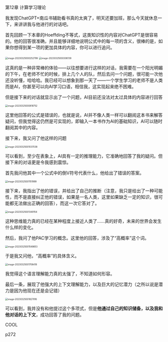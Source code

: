 第12章 计算学习理论

我发现ChatGPT+南瓜书辅助看书真的太爽了，明天还要加班，那么今天就休息一下，来讲讲我与他进行的对话吧。

首先回顾一下本章的Hoeffding不等式，这类知识性的内容对ChatGPT是很容易的。他的回答很准确，并且能够详细地说明公式中的每一项的含义，很棒的是，如果你想得到某一项的更加具体的内容，你可以进行追问。

<img src="C:\Users\wangh\AppData\Roaming\Typora\typora-user-images\image-20230325000252799.png" alt="image-20230325000252799" style="zoom:50%;" />

<img src="C:\Users\wangh\AppData\Roaming\Typora\typora-user-images\image-20230325000306139.png" alt="image-20230325000306139" style="zoom:50%;" />

这真的是一种非常棒的体验——以往想要进行这样的对话，我需要在一个阳光明媚的下午，在老师不忙的时候，排上几个人的队，然后去问一个问题，很可能一次他还没听懂，哈哈哈。我已经可以想象到那一天了——一个学生学习的老师不是人类而是AI，你甚至可以向AI学习口语，相信我，这实现起来绝不困难。

但是接下来的对话就显示出了一个问题，AI目前还没法对太过具体的内容进行回答

<img src="C:\Users\wangh\AppData\Roaming\Typora\typora-user-images\image-20230325000818752.png" alt="image-20230325000818752" style="zoom:50%;" />

这里他回答的公式是错误的，也就是说，AI并不像人类一样可以翻阅这本书来解答疑问，但我觉得这仍然是可实现的，即输入一本书作为AI的基础知识，AI可以随时翻阅其中的内容。

接下来，我又问了他这样的问题

<img src="C:\Users\wangh\AppData\Roaming\Typora\typora-user-images\image-20230325001037038.png" alt="image-20230325001037038" style="zoom:50%;" />

可以看到，至少在表象上，AI具有一定的推理能力，它准确地回答了我的疑问。但接下来的对话更是令我感到震惊。

首先我问他其中一个公式中的倒V符号代表什么，他给出了错误的答案。

<img src="C:\Users\wangh\AppData\Roaming\Typora\typora-user-images\image-20230325001151999.png" alt="image-20230325001151999" style="zoom:50%;" />

接下来，我指出了他的错误，并给出了自己的推断（注意，我只是给出了一种可能性，而不是直接纠正他的错误，如果是一名人类，这里如果缺乏一定的知识，很可能都无法做出正确的回答），而这一次它答对了。

<img src="C:\Users\wangh\AppData\Roaming\Typora\typora-user-images\image-20230325001349154.png" alt="image-20230325001349154" style="zoom:50%;" />

这种思维能力真的已经在某种程度上接近人类了……真的好奇，未来的世界会发生什么样的变化。

然后，我问了他PAC学习的概念。这里他的回答，涉及了“高概率”这个词。

<img src="C:\Users\wangh\AppData\Roaming\Typora\typora-user-images\image-20230325001548653.png" alt="image-20230325001548653" style="zoom: 50%;" />

于是我又问他，“高概率”的具体含义。

<img src="C:\Users\wangh\AppData\Roaming\Typora\typora-user-images\image-20230325001706418.png" alt="image-20230325001706418" style="zoom:50%;" />

我觉得这个语言理解能力真的太强了，不知道如何形容。

最后一条，展现了他强大的上下文理解能力，以及巨大的记忆潜力（之所以说是潜力是因为他现在还是会记错）

<img src="C:\Users\wangh\AppData\Roaming\Typora\typora-user-images\image-20230325001827816.png" alt="image-20230325001827816" style="zoom:50%;" />

可以看到，我并没有和他提过这个多项式，但是**他通过自己的知识储备，以及我和他对话的上下文**，成功回答了我的问题。

COOL

p272
